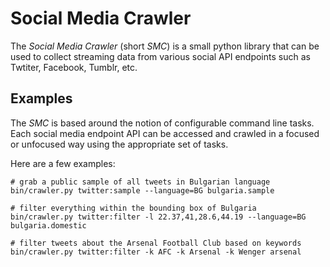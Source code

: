# Social Media Crawler

The *Social Media Crawler* (short *SMC*) is a small python library that can be used to collect streaming data from various social API endpoints such as Twtiter, Facebook, Tumblr, etc.

## Examples

The *SMC* is based around the notion of configurable command line tasks. Each social media endpoint API can be accessed and crawled in a focused or unfocused way using the appropriate set of tasks.

Here are a few examples:

```
# grab a public sample of all tweets in Bulgarian language
bin/crawler.py twitter:sample --language=BG bulgaria.sample

# filter everything within the bounding box of Bulgaria
bin/crawler.py twitter:filter -l 22.37,41,28.6,44.19 --language=BG bulgaria.domestic

# filter tweets about the Arsenal Football Club based on keywords
bin/crawler.py twitter:filter -k AFC -k Arsenal -k Wenger arsenal
```
